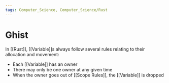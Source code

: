 ```yaml
---
tags: Computer_Science, Computer_Science/Rust
---
```


# Ghist

In [[Rust]], [[Variable]]s always follow several rules relating to their allocation and movement:

* Each [[Variable]] has an owner
* There may only be one owner at any given time
* When the owner goes out of [[Scope Rules]], the [[Variable]] is dropped